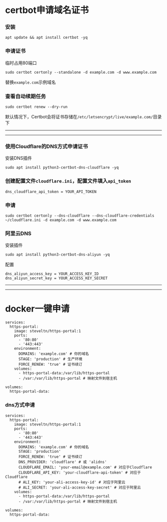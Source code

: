 # certbot申请域名证书
### 安装
```
apt update && apt install certbot -yq
```
### 申请证书
临时占用80端口
```
sudo certbot certonly --standalone -d example.com -d www.example.com
```
替换`example.com`示例域名

### 查看自动续期任务
```
sudo certbot renew --dry-run
```
默认情况下，Certbot会将证书存储在`/etc/letsencrypt/live/example.com/`目录下

---
---

### 使用Cloudflare的DNS方式申请证书
安装DNS插件
```
sudo apt install python3-certbot-dns-cloudflare -yq
```
### 创建配置文件`cloudflare.ini`，配置文件填入`api_token`
```
dns_cloudflare_api_token = YOUR_API_TOKEN
```

### 申请
```
sudo certbot certonly --dns-cloudflare --dns-cloudflare-credentials ~/cloudflare.ini -d example.com -d www.example.com
```

### 阿里云DNS
安装插件
```
sudo apt install python3-certbot-dns-aliyun -yq
```
配置
```
dns_aliyun_access_key = YOUR_ACCESS_KEY_ID
dns_aliyun_secret_key = YOUR_ACCESS_KEY_SECRET
```


---
---

# docker一键申请

```
services:
  https-portal:
    image: steveltn/https-portal:1
    ports:
      - '80:80'
      - '443:443'
    environment:
      DOMAINS: 'example.com' # 你的域名
      STAGE: 'production' # 生产环境
      FORCE_RENEW: 'true' # 证书续订
    volumes:
      - https-portal-data:/var/lib/https-portal
      - /var:/var/lib/https-portal # 映射文件到宿主机

volumes:
  https-portal-data:
```


### dns方式申请

```
services:
  https-portal:
    image: steveltn/https-portal:1
    ports:
      - '80:80'
      - '443:443'
    environment:
      DOMAINS: 'example.com' # 你的域名
      STAGE: 'production'
      FORCE_RENEW: 'true' # 证书续订
      DNS_PROVIDER: 'cloudflare' # 或 'alidns'
      CLOUDFLARE_EMAIL: 'your-email@example.com' # 对应于Cloudflare
      CLOUDFLARE_API_KEY: 'your-cloudflare-api-token' # 对应于Cloudflare
      # ALI_KEY: 'your-ali-access-key-id' # 对应于阿里云
      # ALI_SECRET: 'your-ali-access-key-secret' # 对应于阿里云
    volumes:
      - https-portal-data:/var/lib/https-portal
      - /var:/var/lib/https-portal # 映射文件到宿主机

volumes:
  https-portal-data:
```
